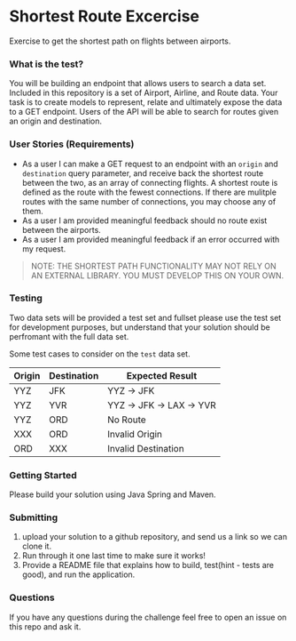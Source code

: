 # Shortest Route Excercise 
Exercise to get the shortest path on flights between airports.

### What is the test?

You will be building an endpoint that allows users to search a data set. Included in this repository is a set of Airport, Airline, and Route data. Your task is to create models to represent, relate and ultimately expose the data to a GET endpoint. Users of the API will be able to search for routes given an origin and destination.

### User Stories (Requirements)

- As a user I can make a GET request to an endpoint with an `origin` and `destination` query parameter, and receive back the shortest route between the two, as an array of connecting flights. A shortest route is defined as the route with the fewest connections. If there are mulitple routes with the same number of connections, you may choose any of them. 
- As a user I am provided meaningful feedback should no route exist between the airports.
- As a user I am provided meaningful feedback if an error occurred with my request.

> NOTE: THE SHORTEST PATH FUNCTIONALITY MAY NOT RELY ON AN EXTERNAL LIBRARY. YOU MUST DEVELOP THIS ON YOUR OWN.

### Testing

Two data sets will be provided a test set and fullset please use the test set for development purposes, but understand that your solution should be perfromant with the full data set. 


Some test cases to consider on the `test` data set.

| Origin | Destination | Expected Result          |
|--------|-------------|--------------------------|
| YYZ    | JFK         | YYZ -> JFK               |
| YYZ    | YVR         | YYZ -> JFK -> LAX -> YVR |
| YYZ    | ORD         | No Route                 |
| XXX    | ORD         | Invalid Origin           |
| ORD    | XXX         | Invalid Destination      |

### Getting Started

Please build your solution using Java Spring and Maven. 

### Submitting

1. upload your solution to a github repository, and send us a link so we can clone it. 
2. Run through it one last time to make sure it works!
3. Provide a README file that explains how to build, test(hint - tests are good), and run the application. 
### Questions

If you have any questions during the challenge feel free to open an issue on this repo and ask it.

